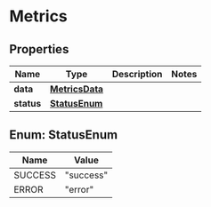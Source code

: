 

# Metrics


## Properties

| Name | Type | Description | Notes |
|------------ | ------------- | ------------- | -------------|
|**data** | [**MetricsData**](MetricsData.md) |  |  |
|**status** | [**StatusEnum**](#StatusEnum) |  |  |



## Enum: StatusEnum

| Name | Value |
|---- | -----|
| SUCCESS | &quot;success&quot; |
| ERROR | &quot;error&quot; |



